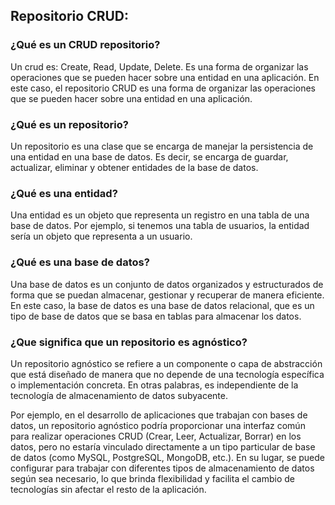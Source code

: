 ## Repositorio CRUD:

### ¿Qué es un CRUD repositorio?
Un crud es: Create, Read, Update, Delete. Es una forma de organizar las operaciones que se pueden hacer sobre una entidad en una aplicación. En este caso, el repositorio CRUD es una forma de organizar las operaciones que se pueden hacer sobre una entidad en una aplicación.

### ¿Qué es un repositorio?
Un repositorio es una clase que se encarga de manejar la persistencia de una entidad en una base de datos. Es decir, se encarga de guardar, actualizar, eliminar y obtener entidades de la base de datos.

### ¿Qué es una entidad?
Una entidad es un objeto que representa un registro en una tabla de una base de datos. Por ejemplo, si tenemos una tabla de usuarios, la entidad sería un objeto que representa a un usuario.

### ¿Qué es una base de datos?
Una base de datos es un conjunto de datos organizados y estructurados de forma que se puedan almacenar, gestionar y recuperar de manera eficiente. En este caso, la base de datos es una base de datos relacional, que es un tipo de base de datos que se basa en tablas para almacenar los datos.

### ¿Que significa que un repositorio es agnóstico? 
Un repositorio agnóstico se refiere a un componente o capa de abstracción que está diseñado de manera que no depende de una tecnología específica o implementación concreta. En otras palabras, es independiente de la tecnología de almacenamiento de datos subyacente.

Por ejemplo, en el desarrollo de aplicaciones que trabajan con bases de datos, un repositorio agnóstico podría proporcionar una interfaz común para realizar operaciones CRUD (Crear, Leer, Actualizar, Borrar) en los datos, pero no estaría vinculado directamente a un tipo particular de base de datos (como MySQL, PostgreSQL, MongoDB, etc.). En su lugar, se puede configurar para trabajar con diferentes tipos de almacenamiento de datos según sea necesario, lo que brinda flexibilidad y facilita el cambio de tecnologías sin afectar el resto de la aplicación.
